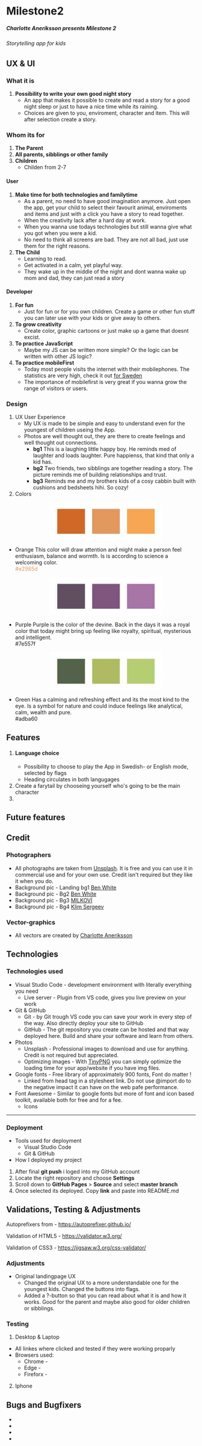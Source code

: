# Milestone2

##### Charlotte Aneriksson presents Milestone 2 
###### Storytelling app for kids


## UX & UI
### What it is
1. **Possibility to write your own good night story**
    * An app that makes it possible to create and read a story for a good night sleep or just to have a nice time while its raining. 
    * Choices are given to you, enviroment, character and item. This will after selection create a story.
### Whom its for
1. **The Parent**
2. **All parents, sibblings or other family**
3. **Children**
    * Childen from 2-7

#### User
1. **Make time for both technologies and familytime**
    * As a parent, no need to have good imagination anymore. Just open the app, get your child to select their favourit animal, enviroments and items and just with a click you have a story to read together.
    * When the creativity lack after a hard day at work.
    * When you wanna use todays technologies but still wanna give what you got when you were a kid.
    * No need to think all screens are bad. They are not all bad, just use them for the right reasons.
2.  **The Child**
    * Learning to read.
    * Get activated in a calm, yet playful way. 
    * They wake up in the middle of the night and dont wanna wake up mom and dad, they can just read a story

#### Developer
1. **For fun**
    * Just for fun or for you own children. Create a game or other fun stuff you can later use with your kids or give away to others.
2. **To grow creativity**
    * Create color, graphic cartoons or just make up a game that doesnt excist.
3. **To practice JavaScript**
    * Maybe my JS can be written more simple? Or the logic can be written with other JS logic? 
4. **To practice mobileFirst**
    * Today most people visits the internet with their mobilephones. The statistics are very high, check it out [for Sweden](https://2017.svenskarnaochinternet.se/allmant-om-utvecklingen/internet-i-mobilen/)
    * The importance of mobilefirst is very great if you wanna grow the range of visitors or users.

### Design
1. UX User Experience
    * My UX is made to be simple and easy to understand even for the youngest of children useing the App. 
    * Photos are well thought out, they are there to create feelings and well thought out connections.
      * **bg1** 
      This is a laughing little happy boy. He reminds med of laughter and loads laughter. Pure happienss, that kind that only a kid has.
      * **bg2** 
      Two friends, two sibblings are together reading a story. The picture reminds me of building relationships and trust.
      * **bg3** 
      Reminds me and my brothers kids of a cosy cabbin built with cushions and bedsheets hihi. So cozy!
2. Colors 
    <p align="center">
      <img width="300" height="100" src="assets\colors\color1.jpg" alt="orange color">
    </p>
  * Orange
      This color will draw attention and might make a person feel enthusiasm, balance and wormth. Is is according to science a welcoming color.
    <br />
    <span style="color:#e2985d">#e2985d</span>
    <p align="center">
      <img width="300" height="100" src="assets\colors\color2.jpg" alt="purple color">
    </p>
  * Purple
    Purple is the color of the devine. Back in the days it was a royal color that today might bring up feeling like royalty, spiritual, mysterious and intelligent.
    <br />
    #7e557f
    <p align="center">
      <img width="300" height="100" src="assets\colors\color3.jpg" alt="green color">
    </p>
  * Green 
    Has a calming and refreshing effect and its the most kind to the eye. Is a symbol for nature and could induce feelings like analytical, calm, wealth and pure.  
    #adba60

## Features 
1. #### Language choice
    * Possibility to choose to play the App in Swedish- or English mode, selected by flags
    * Heading circulates in both langugages 
2. Create a farytail by chooseing yourself who's going to be the main character
3.  
## Future features 


## Credit
### Photographers
  * All photographs are taken from [Unsplash](https://unsplash.com/).
It is free and you can use it in commercial use and for your own use. Credit isn't required but they like it when you do.
  * Background pic - Landing bg1 [Ben White](https://unsplash.com/photos/4K2lIP0zc_k)
  * Background pic - Bg2 [Ben White](https://unsplash.com/photos/EMZxDosijJ4)
  * Background pic - Bg3 [MILKOVÍ](https://unsplash.com/photos/FTNGfpYCpGM)
  * Background pic - Bg4 [Klim Sergeev](https://unsplash.com/photos/UYNH5VCsYPU)
 ### Vector-graphics
 * All vectors are created by [Charlotte Aneriksson](https://www.linkedin.com/in/charlotte-aneriksson-157345186/)



## Technologies
### Technologies used 
* Visual Studio Code - development environment with literally everything you need
  * Live server - Plugin from VS code, gives you live preview on your work
* Git & GitHub
  * Git - by Git trough VS code you can save your work in every step of the way. Also directly deploy your site to GitHub
  * GitHub - The git repository you create can be hosted and that way deployed here. Build and share your software and learn from others.
* Photos
  * Unsplash - Professional images to download and use for anything. Credit is not required but appreciated.  
  * Optimizing images - With [TinyPNG](https://tinypng.com/) you can simply optimize the loading time for your app/website if you have img files.
* Google fonts - Free library of approximately 900 fonts, Font do matter !
  * Linked from head tag in a stylesheet link. Do not use @import do to the negative impact it can have on the web pafe performance.
* Font Awesome - Similar to google fonts but more of font and icon based toolkit, available both for free and for a fee. 
  * Icons 

--- 

### Deployment
* Tools used for deployment
  * Visual Studio Code
  * Git & GitHub
* How I deployed my project
1. After final **git push** i loged into my GitHub account
2. Locate the right repository and choose **Settings**
3. Scroll down to **GitHub Pages** > **Source** and select **master branch**
4. Once selected its deployed. Copy **link** and paste into README.md 

 

## Validations, Testing & Adjustments 
Autoprefixers from - https://autoprefixer.github.io/

Validation of HTML5 - https://validator.w3.org/

Validation of CSS3 - https://jigsaw.w3.org/css-validator/

### Adjustments
* Original landingpage UX
  * Changed the original UX to a more understandable one for the youngest kids. Changed the buttons into flags.
  * Added a ?-button so that you can read about what it is and how it works. Good for the parent and maybe also good for older children or sibblings.

### Testing
1. Desktop & Laptop
  * All linkes where clicked and tested if they were working proparly
  * Browsers used:
    * Chrome - 
    * Edge - 
    * Fireforx - 
2. Iphone

## Bugs and Bugfixers
* 
 * 
* 
 * 
